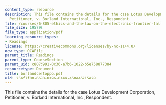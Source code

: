```yaml
---
content_type: resource
description: This file contains the details for the case Lotus Development Corporation,
  Petitioner, v. Borland International, Inc., Respondent.
file: /courses/6-805-ethics-and-the-law-on-the-electronic-frontier-fall-2005/25af7f0066808a960aea450ee5215e28_borlandcertoppo.pdf
file_size: 195792
file_type: application/pdf
learning_resource_types:
- Readings
license: https://creativecommons.org/licenses/by-nc-sa/4.0/
ocw_type: OCWFile
parent_title: Readings
parent_type: CourseSection
parent_uid: c807d991-0c36-a7b6-1022-b5e758877384
resourcetype: Document
title: borlandcertoppo.pdf
uid: 25af7f00-6680-8a96-0aea-450ee5215e28
---
```

This file contains the details for the case Lotus Development Corporation, Petitioner, v. Borland International, Inc., Respondent.